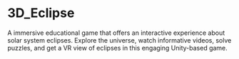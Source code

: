 # 3D_Eclipse
 A immersive educational game that offers an interactive experience about solar system eclipses. Explore the universe, watch informative videos, solve puzzles, and get a VR view of eclipses in this engaging Unity-based game.

